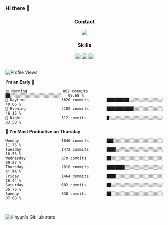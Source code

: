 ### Hi there 👋

<!--
**Key5771/Key5771** is a ✨ _special_ ✨ repository because its `README.md` (this file) appears on your GitHub profile.

Here are some ideas to get you started:

- 🔭 I’m currently working on ...
- 🌱 I’m currently learning ...
- 👯 I’m looking to collaborate on ...
- 🤔 I’m looking for help with ...
- 💬 Ask me about ...
- 📫 How to reach me: ...
- 😄 Pronouns: ...
- ⚡ Fun fact: ...
-->

<h3 align="center">Contact</h3>
<div align="center">
  <a href="mailto:ksj57715@gmail.com"><img src="https://img.shields.io/badge/Gmail-D14836?style=for-the-badge&logo=gmail&logoColor=white"/></a>
</div>

<h3 align="center">Skills</h3>
<div align="center">
  <img src="https://img.shields.io/badge/iOS-000000?style=for-the-badge&logo=ios&logoColor=white"/>
  <img src="https://img.shields.io/badge/Swift-FA7343?style=for-the-badge&logo=swift&logoColor=white"/>
  <img src="https://img.shields.io/badge/Xcode-007ACC?style=for-the-badge&logo=Xcode&logoColor=white"/>
</div>

<br>

<!--START_SECTION:waka-->
![Profile Views](http://img.shields.io/badge/Profile%20Views-0-blue)

**I'm an Early 🐤** 

```text
🌞 Morning                862 commits         ██░░░░░░░░░░░░░░░░░░░░░░░   09.68 % 
🌆 Daytime                3620 commits        ██████████░░░░░░░░░░░░░░░   40.66 % 
🌃 Evening                4109 commits        ████████████░░░░░░░░░░░░░   46.15 % 
🌙 Night                  312 commits         █░░░░░░░░░░░░░░░░░░░░░░░░   03.50 % 
```
📅 **I'm Most Productive on Thursday** 

```text
Monday                   1046 commits        ███░░░░░░░░░░░░░░░░░░░░░░   11.75 % 
Tuesday                  1472 commits        ████░░░░░░░░░░░░░░░░░░░░░   16.53 % 
Wednesday                879 commits         ██░░░░░░░░░░░░░░░░░░░░░░░   09.87 % 
Thursday                 2810 commits        ████████░░░░░░░░░░░░░░░░░   31.56 % 
Friday                   1464 commits        ████░░░░░░░░░░░░░░░░░░░░░   16.44 % 
Saturday                 602 commits         ██░░░░░░░░░░░░░░░░░░░░░░░   06.76 % 
Sunday                   630 commits         ██░░░░░░░░░░░░░░░░░░░░░░░   07.08 % 
```



<!--END_SECTION:waka-->

<br>


![Kihyun's GitHub stats](https://github-readme-stats.vercel.app/api?username=key5771&show_icons=true&theme=radical)
